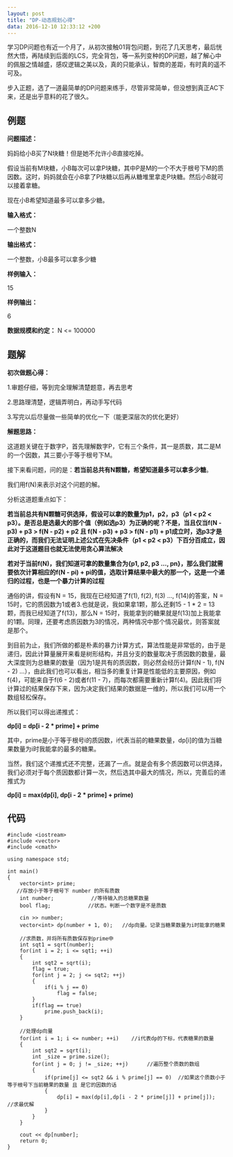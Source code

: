```yaml
---
layout: post
title: "DP-动态规划心得"
data: 2016-12-10 12:33:12 +200
---
```


学习DP问题也有近一个月了，从初次接触01背包问题，到花了几天思考，最后恍然大悟，再陆续到后面的LCS，完全背包，等一系列变种的DP问题，越了解心中的佩服之情越盛，感叹逻辑之美以及，真的只能承认，智商的差距，有时真的遥不可及。

步入正题，选了一道最简单的DP问题来练手，尽管非常简单，但没想到真正AC下来，还是出乎意料的花了很久。

## 例题

**问题描述：**

妈妈给小B买了N块糖！但是她不允许小B直接吃掉。

假设当前有M块糖，小B每次可以拿P块糖，其中P是M的一个不大于根号下M的质因数。这时，妈妈就会在小B拿了P块糖以后再从糖堆里拿走P块糖。然后小B就可以接着拿糖。

现在小B希望知道最多可以拿多少糖。

**输入格式：**

一个整数N

**输出格式：**

一个整数，小B最多可以拿多少糖

**样例输入：**

15

**样例输出：**

6

**数据规模和约定：**
N <= 100000

## 题解

**初次做题心得：**

1.审题仔细，等到完全理解清楚题意，再去思考

2.思路理清楚，逻辑弄明白，再动手写代码

3.写完以后尽量做一些简单的优化一下（能更深层次的优化更好）

**解题思路：**

这道题关键在于数字P，首先理解数字P，它有三个条件，其一是质数，其二是M的一个因数，其三要小于等于根号下M。

接下来看问题，问的是：**若当前总共有N颗糖，希望知道最多可以拿多少糖**。

我们用f(N)来表示对这个问题的解。

分析这道题重点如下：

**若当前总共有N颗糖可供选择，假设可以拿的数量为p1，p2，p3（p1 < p2 < p3）。是否总是选最大的那个值（例如选p3）为正确的呢？不是，当且仅当f(N - p3)  + p3 > f(N - p2) + p2 且 f(N - p3) + p3 > f(N - p1) + p1成立时，选p3才是正确的，而我们无法证明上述公式在先决条件（p1 < p2 < p3）下百分百成立，因此对于这道题目也就无法使用贪心算法解决**

**若对于当前f(N)，我们知道可拿的数量集合为{p1, p2, p3 ..., pn}，那么我们就需要依次计算相应的f(N - pi) + pi的值，选取计算结果中最大的那一个，这是一个递归的过程，也是一个暴力计算的过程**

通俗的讲，假设有N = 15，我现在已经知道了f(1), f(2), f(3) ..., f(14)的答案，N = 15时，它的质因数为1或者3.也就是说，我如果拿1颗，那么还剩15 - 1 * 2 = 13颗，而我已经知道了f(13)，那么N = 15时，我能拿到的糖果就是f(13)加上我能拿的1颗。同理，还要考虑质因数为3的情况，两种情况中那个情况最优，则答案就是那个。

到目前为止，我们所做的都是朴素的暴力计算方式，算法性能是非常低的，由于是递归，因此计算量展开来看是树形结构，并且分支的数量取决于质因数的数量，最大深度则为总糖果的数量（因为1是共有的质因数，则必然会经历计算f(N - 1), f(N - 2) ...），由此我们也可以看出，相当多的重复计算是性能低的主要原因，例如f(4)，可能来自于f(6 - 2)或者f(11 - 7)，而每次都需要重新计算f(4)。因此我们将计算过的结果保存下来，因为决定我们结果的数据是一维的，所以我们可以用一个数组轻松保存。

所以我们可以得出递推式：

**dp[i] = dp[i - 2 * prime] + prime**

其中，prime是小于等于根号i的质因数，i代表当前的糖果数量，dp[i]的值为当糖果数量为i时我能拿的最多的糖果。

当然，我们这个递推式还不完整，还漏了一点。就是会有多个质因数可以供选择，我们必须对于每个质因数都计算一次，然后选其中最大的情况，所以，完善后的递推式为

**dp[i] = max(dp[i], dp[i - 2 * prime] + prime)**

## 代码

```
#include <iostream>
#include <vector>
#include <cmath>

using namespace std;

int main()
{
    vector<int> prime;
   //存放小于等于根号下 number 的所有质数
    int number;            //等待输入的总糖果数量
    bool flag;            //状态。判断一个数字是不是质数

    cin >> number;
    vector<int> dp(number + 1, 0);   //dp向量。记录当糖果数量为i时能拿的糖果

    //求质数，并将所有质数保存到prime中
    int sqt1 = sqrt(number);
    for(int i = 2; i <= sqt1; ++i)
    {
        int sqt2 = sqrt(i);
        flag = true;
        for(int j = 2; j <= sqt2; ++j)
        {
            if(i % j == 0)
                flag = false;
        }
        if(flag == true)
            prime.push_back(i);
    }
     
    //处理dp向量
    for(int i = 1; i <= number; ++i)    //i代表dp的下标，代表糖果的数量
    {
        int sqt2 = sqrt(i);
        int _size = prime.size();
        for(int j = 0; j != _size; ++j)      //遍历整个质数的数组
        {
            if(prime[j] <= sqt2 && i % prime[j] == 0)  //如果这个质数小于等于根号下当前糖果的数量 且 是它的因数的话
            {
                dp[i] = max(dp[i],dp[i - 2 * prime[j]] + prime[j]);  //求最优解
            }
        }
    }

    cout << dp[number];
    return 0;
}
```
